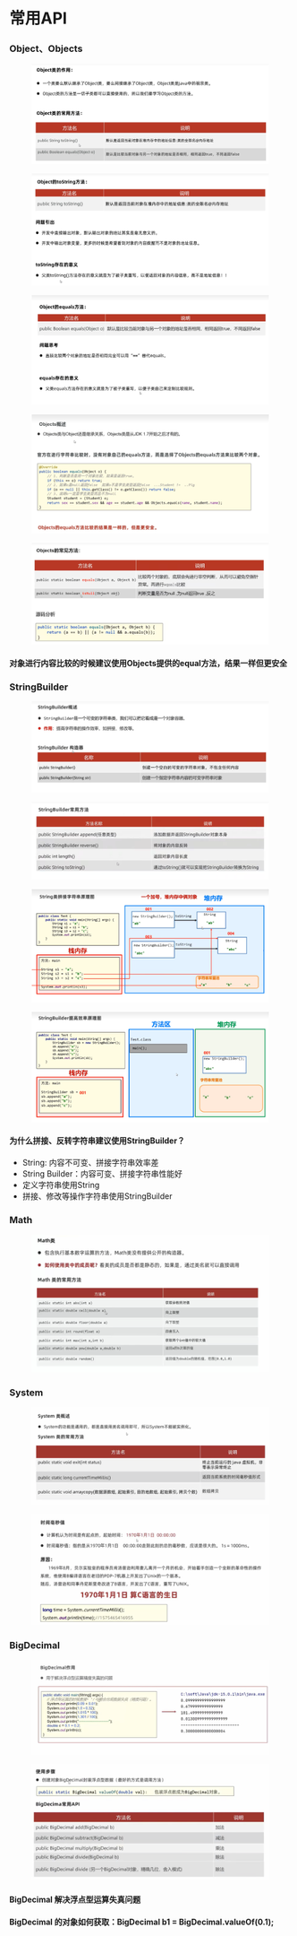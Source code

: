 # 常用API

### Object、Objects

<figure><img src="../.gitbook/assets/image (3) (2) (3).png" alt=""><figcaption></figcaption></figure>

<figure><img src="../.gitbook/assets/image (20).png" alt=""><figcaption></figcaption></figure>

<figure><img src="../.gitbook/assets/image (23).png" alt=""><figcaption></figcaption></figure>

<figure><img src="../.gitbook/assets/image (6) (1).png" alt=""><figcaption></figcaption></figure>

<figure><img src="../.gitbook/assets/image (14).png" alt=""><figcaption></figcaption></figure>

#### 对象进行内容比较的时候建议使用Objects提供的equal方法，结果一样但更安全

### StringBuilder

<figure><img src="../.gitbook/assets/image (22).png" alt=""><figcaption></figcaption></figure>

<figure><img src="../.gitbook/assets/image (4) (3).png" alt=""><figcaption></figcaption></figure>

<figure><img src="../.gitbook/assets/image (2) (4).png" alt=""><figcaption></figcaption></figure>

<figure><img src="../.gitbook/assets/image (4) (1).png" alt=""><figcaption></figcaption></figure>

#### 为什么拼接、反转字符串建议使用StringBuilder？

* String: 内容不可变、拼接字符串效率差
* &#x20;String Builder：内容可变、拼接字符串性能好
* 定义字符串使用String
* 拼接、修改等操作字符串使用StringBuilder

### Math

<figure><img src="../.gitbook/assets/Screen Shot 2022-10-31 at 6.59.46 PM.png" alt=""><figcaption></figcaption></figure>

### System

<figure><img src="../.gitbook/assets/Screen Shot 2022-10-31 at 7.06.14 PM.png" alt=""><figcaption></figcaption></figure>

<figure><img src="../.gitbook/assets/Screen Shot 2022-10-31 at 7.15.05 PM.png" alt=""><figcaption></figcaption></figure>

### BigDecimal

<figure><img src="../.gitbook/assets/Screen Shot 2022-11-01 at 3.39.19 AM.png" alt=""><figcaption></figcaption></figure>

<figure><img src="../.gitbook/assets/Screen Shot 2022-11-01 at 3.39.59 AM.png" alt=""><figcaption></figcaption></figure>

#### BigDecimal 解决浮点型运算失真问题

#### BigDecimal 的对象如何获取：BigDecimal b1 =  BigDecimal.valueOf(0.1);
